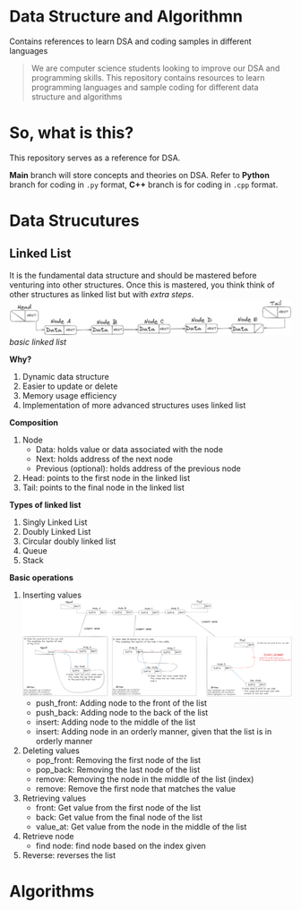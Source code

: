 # Data Structure and Algorithmn
 Contains references to learn DSA and coding samples in different languages

> We are computer science students looking to improve our DSA and programming skills. This repository contains resources to learn programming languages and sample coding for different data structure and algorithms

# So, what is this?
This repository serves as a reference for DSA. 

**Main** branch will store concepts and theories on DSA. Refer to **Python** branch for coding in `.py` format, **C++** branch is for coding in `.cpp` format.

# Data Strucutures
## Linked List
It is the fundamental data structure and should be mastered before venturing into other structures. Once this is mastered, you think think of other structures as linked list but with _extra steps_.
![basic linked list](https://github.com/HairyPotato69/Data-Structure-and-Algorithmn/blob/main/Images/Linked%20list/linked%20list.png)
_basic linked list_

**Why?**
1. Dynamic data structure
2. Easier to update or delete
3. Memory usage efficiency
4. Implementation of more advanced structures uses linked list

**Composition**
1. Node
   - Data: holds value or data associated with the node
   - Next: holds address of the next node
   - Previous (optional): holds address of the previous node
2. Head: points to the first node in the linked list
3. Tail: points to the final node in the linked list

**Types of linked list**
1. Singly Linked List
2. Doubly Linked List
3. Circular doubly linked list
4. Queue
5. Stack
 
**Basic operations**
1. Inserting values
![Insertion](https://github.com/HairyPotato69/Data-Structure-and-Algorithmn/blob/main/Images/Linked%20list/insertion.png)
    - push_front: Adding node to the front of the list
    - push_back: Adding node to the back of the list
    - insert: Adding node to the middle of the list
    - insert: Adding node in an orderly manner, given that the list is in orderly manner
3. Deleting values
   - pop_front: Removing the first node of the list
   - pop_back: Removing the last node of the list
   - remove: Removing the node in the middle of the list (index)
   - remove: Remove the first node that matches the value
4. Retrieving values
   - front: Get value from the first node of the list
   - back: Get value from the final node of the list
   - value_at: Get value from the node in the middle of the list
5. Retrieve node
   - find node: find node based on the index given
6. Reverse: reverses the list

# Algorithms
